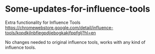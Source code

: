 # Some-updates-for-influence-tools

Extra functionality for Influence Tools
https://chromewebstore.google.com/detail/influence-tools/kopdkjlnbfiegpdjiebogkakjfppfglj?hl=en

No changes needed to original influence tools, works with any kind of influence tools. 




